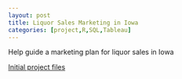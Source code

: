 ```yaml
---
layout: post
title: Liquor Sales Marketing in Iowa
categories: [project,R,SQL,Tableau]
---
```


Help guide a marketing plan for liquor sales in Iowa

[Initial project files](https://data.world/lg414/project-2)
